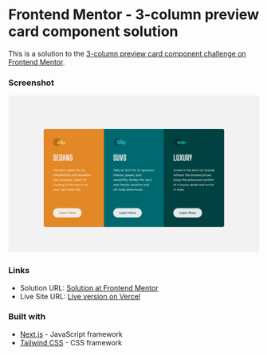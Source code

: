 # Frontend Mentor - 3-column preview card component solution

This is a solution to the [3-column preview card component challenge on Frontend Mentor](https://www.frontendmentor.io/challenges/3column-preview-card-component-pH92eAR2-).


### Screenshot

![Screenshot of the 3-column preview card component challenge](./design/screenshot.png)


### Links

- Solution URL: [Solution at Frontend Mentor](...)
- Live Site URL: [Live version on Vercel](...)


### Built with

- [Next.js](https://nextjs.org/) - JavaScript framework
- [Tailwind CSS](https://tailwindcss.com/) - CSS framework


